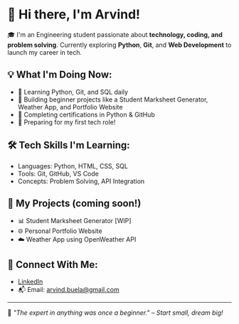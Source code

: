 # 👋 Hi there, I'm Arvind!

🎓 I'm an Engineering student passionate about **technology, coding, and problem solving**. Currently exploring **Python**, **Git**, and **Web Development** to launch my career in tech.

## 💡 What I'm Doing Now:
- 🌱 Learning Python, Git, and SQL daily
- 🔧 Building beginner projects like a Student Marksheet Generator, Weather App, and Portfolio Website
- 📜 Completing certifications in Python & GitHub
- 🚀 Preparing for my first tech role!

## 🛠 Tech Skills I'm Learning:
- Languages: Python, HTML, CSS, SQL
- Tools: Git, GitHub, VS Code
- Concepts: Problem Solving, API Integration

## 📁 My Projects (coming soon!)
- 📊 Student Marksheet Generator [WIP]
- 🌐 Personal Portfolio Website
- ☁️ Weather App using OpenWeather API

## 🔗 Connect With Me:
- [LinkedIn](www.linkedin.com/in/arvind-la)
- 📬 Email: arvind.buela@gmail.com

---

🧠 *"The expert in anything was once a beginner." – Start small, dream big!*
